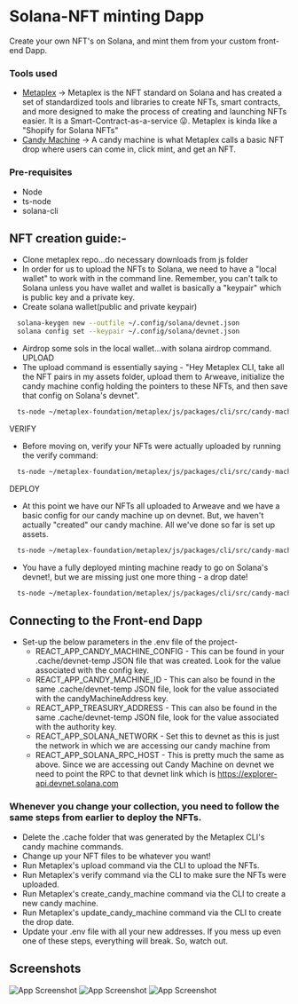 
# Solana-NFT minting Dapp

Create your own NFT's on Solana, and mint them from your custom front-end Dapp.
 


### Tools used
 - [Metaplex](https://www.metaplex.com/) -> Metaplex is the NFT standard on Solana and has created a set of standardized tools and libraries to create NFTs, smart contracts, and more designed to make the process of creating and launching NFTs easier. It is a Smart-Contract-as-a-service 😜. Metaplex is kinda like a "Shopify for Solana NFTs"
 - [Candy Machine](https://docs.metaplex.com/overviews/candy_machine_overview) -> A candy machine is what Metaplex calls a basic NFT drop where users can come in, click mint, and get an NFT.

 



### Pre-requisites
 - Node
 - ts-node
 - solana-cli
## NFT creation guide:-

- Clone metaplex repo...do necessary downloads from js folder
- In order for us to upload the NFTs to Solana, we need to have a "local wallet" to work with in the command line. Remember, you can't talk to Solana unless you have wallet and wallet is basically a "keypair" which is public key and a private key.
- Create solana wallet(public and private keypair)
```bash
  solana-keygen new --outfile ~/.config/solana/devnet.json
  solana config set --keypair ~/.config/solana/devnet.json
```
- Airdrop some sols in the local wallet...with solana airdrop command.
UPLOAD
- The upload command is essentially saying - "Hey Metaplex CLI, take all the NFT pairs in my assets folder, upload them to Arweave, initialize the candy machine config holding the pointers to these NFTs, and then save that config on Solana's devnet".
```bash
  ts-node ~/metaplex-foundation/metaplex/js/packages/cli/src/candy-machine-cli.ts upload ./assets --env devnet --keypair ~/.config/solana/devnet.json
```
VERIFY
- Before moving on, verify your NFTs were actually uploaded by running the verify command:
```bash
  ts-node ~/metaplex-foundation/metaplex/js/packages/cli/src/candy-machine-cli.ts verify --keypair ~/.config/solana/devnet.json
```
DEPLOY
- At this point we have our NFTs all uploaded to Arweave and we have a basic config for our candy machine up on devnet. But, we haven't actually "created" our candy machine. All we've done so far is set up assets.
```bash
  ts-node ~/metaplex-foundation/metaplex/js/packages/cli/src/candy-machine-cli.ts create_candy_machine --env devnet --keypair ~/.config/solana/devnet.json -p $PRICE_OF_YOUR_NFT_IN_SOL
```
- You have a fully deployed minting machine ready to go on Solana's devnet!, but we are missing just one more thing - a drop date! 
```bash
  ts-node ~/metaplex-foundation/metaplex/js/packages/cli/src/candy-machine-cli.ts update_candy_machine --date "1 Dec 2021 00:12:00 GMT" --env devnet --keypair ~/.config/solana/devnet.json
```
## Connecting to the Front-end Dapp
- Set-up the below parameters in the .env file of the project-
	- REACT_APP_CANDY_MACHINE_CONFIG - This can be found in your .cache/devnet-temp JSON file that was created. Look for the value associated with the config key.
	- REACT_APP_CANDY_MACHINE_ID - This can also be found in the same .cache/devnet-temp JSON file, look for the value associated with the candyMachineAddress key.
	- REACT_APP_TREASURY_ADDRESS - This can also be found in the same .cache/devnet-temp JSON file, look for the value associated with the authority key.
	- REACT_APP_SOLANA_NETWORK - Set this to devnet as this is just the network in which we are accessing our candy machine from
	- REACT_APP_SOLANA_RPC_HOST - This is pretty much the same as above. Since we are accessing out Candy Machine on devnet we need to point the RPC to that devnet link which is https://explorer-api.devnet.solana.com

### Whenever you change your collection, you need to follow the same steps from earlier to deploy the NFTs.
- Delete the .cache folder that was generated by the Metaplex CLI's candy machine commands.
- Change up your NFT files to be whatever you want!
- Run Metaplex's upload command via the CLI to upload the NFTs.
- Run Metaplex's verify command via the CLI to make sure the NFTs were uploaded.
- Run Metaplex's create_candy_machine command via the CLI to create a new candy machine.
- Run Metaplex's update_candy_machine command via the CLI to create the drop date.
- Update your .env file with all your new addresses.
If you mess up even one of these steps, everything will break. So, watch out.    
## Screenshots

![App Screenshot](https://github.com/Uditspatel/nft-minting-dapp-solana/blob/master/SS-1.png)
![App Screenshot](https://github.com/Uditspatel/nft-minting-dapp-solana/blob/master/SS-2.png)
![App Screenshot](https://github.com/Uditspatel/nft-minting-dapp-solana/blob/master/SS-3.png)

